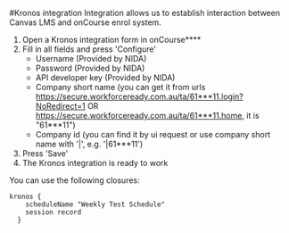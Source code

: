 #Kronos integration
Integration allows us to establish interaction between Canvas LMS and onCourse enrol system.

1. Open a Kronos integration form in onCourse****
2. Fill in all fields and press 'Configure'
   - Username (Provided by NIDA)
   - Password (Provided by NIDA)
   - API developer key (Provided by NIDA)
   - Company short name (you can get it from urls https://secure.workforceready.com.au/ta/61***11.login?NoRedirect=1 OR https://secure.workforceready.com.au/ta/61***11.home, it is "61***11")
   - Company id (you can find it by ui request or use company short name with '|', e.g. '|61***11')
3. Press 'Save'
6. The Kronos integration is ready to work

You can use the following closures:

```
kronos {
    scheduleName "Weekly Test Schedule"
    session record
  }
```



